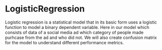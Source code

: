 # LogisticRegression
Logistic regression is a statistical model that in its basic form uses a logistic function to model a binary dependent variable.
Here in our model which consists of data of a social media ad which category of people made purhcase from the ad and who did not.
We will also create confusion matrix for the model to understand different performance metrics.
